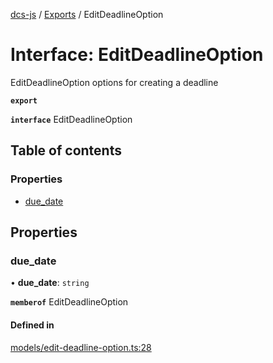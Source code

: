 [dcs-js](../README.md) / [Exports](../modules.md) / EditDeadlineOption

# Interface: EditDeadlineOption

EditDeadlineOption options for creating a deadline

**`export`**

**`interface`** EditDeadlineOption

## Table of contents

### Properties

- [due\_date](EditDeadlineOption.md#due_date)

## Properties

### <a id="due_date" name="due_date"></a> due\_date

• **due\_date**: `string`

**`memberof`** EditDeadlineOption

#### Defined in

[models/edit-deadline-option.ts:28](https://github.com/unfoldingWord/dcs-js/blob/b29eb7a/models/edit-deadline-option.ts#L28)

